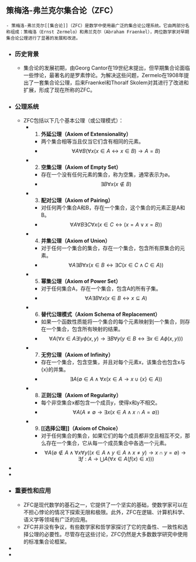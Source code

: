 ## **策梅洛-弗兰克尔集合论（ZFC）**
	- 策梅洛-弗兰克尔[[集合论]]（ZFC）是数学中使用最广泛的集合论公理系统。它由两部分名称组成：策梅洛（Ernst Zermelo）和弗兰克尔（Abraham Fraenkel），两位数学家对早期集合论公理进行了显著的发展和改进。
- ### 历史背景
	- 集合论的发展初期，由Georg Cantor在19世纪末提出，但早期集合论面临一些悖论，最著名的是罗素悖论。为解决这些问题，Zermelo在1908年提出了一套集合论公理，后来Fraenkel和Thoralf Skolem对其进行了改进和扩展，形成了现在所称的ZFC。
- ### 公理系统
	- ZFC包括以下几个基本公理（或公理模式）：
		- 1. **外延公理（Axiom of Extensionality）**
			- 两个集合相等当且仅当它们含有相同的元素。
			- $$
			  \forall A \forall B (\forall x (x \in A \leftrightarrow x \in B) \rightarrow A = B)
			  $$
		- 2. **空集公理（Axiom of Empty Set）**
			- 存在一个没有任何元素的集合，称为空集，通常表示为∅。
			- $$
			  \exists B \forall x (x \notin B)
			  $$
		- 3. **配对公理（Axiom of Pairing）**
			- 对任何两个集合A和B，存在一个集合，这个集合的元素正是A和B。
			- $$
			  \forall A \forall B \exists C \forall x (x \in C \leftrightarrow (x = A \lor x = B))
			  $$
		- 4. **并集公理（Axiom of Union）**
			- 对于任何一个集合的集合，存在一个集合，包含所有原集合的元素。
			- $$
			  \forall A \exists B \forall x (x \in B \leftrightarrow \exists C (x \in C \land C \in A))
			  $$
		- 5. **幂集公理（Axiom of Power Set）**
			- 对于任何集合A，存在一个集合，包含A的所有子集。
			- $$
			  \forall A \exists B \forall x (x \in B \leftrightarrow x \subseteq A)
			  $$
		- 6. **替代公理模式（Axiom Schema of Replacement）**
			- 如果一个函数性质能将一个集合的每个元素映射到一个集合，则存在一个集合，包含所有映射的结果。
			- $$
			  \forall A (\forall x \in A \exists ! y \phi(x, y) \rightarrow \exists B \forall y (y \in B \leftrightarrow \exists x \in A \phi(x, y)))
			  $$
		- 7. **无穷公理（Axiom of Infinity）**
			- 存在一个集合，包含空集，并且对每个元素x，该集合也包含x与{x}的并集。
			- $$
			  \exists A (\emptyset \in A \land \forall x (x \in A \rightarrow x \cup \{x\} \in A))
			  $$
		- 8. **正则公理（Axiom of Regularity）**
			- 每个非空集合x都包含一个成员y，使得x和y不相交。
			- $$
			  \forall A (A \neq \emptyset \rightarrow \exists x (x \in A \land x \cap A = \emptyset))
			  $$
		- 9. **[[选择公理]]（Axiom of Choice）**
			- 对于任何集合的集合，如果它们的每个成员都非空且相互不交，那么存在一个集合，它从每一个成员集合中各选一个元素。
			- $$
			  \forall A (\emptyset \notin A \land \forall x \forall y ((x \in A \land y \in A \land x \neq y) \rightarrow x \cap y = \emptyset) \rightarrow \exists f: A \rightarrow \bigcup A (\forall x \in A (f(x) \in x)))
			  $$
-
-
- ### 重要性和应用
	- ZFC是现代数学的基石之一，它提供了一个坚实的基础，使数学家可以在不担心悖论的情况下探索无限和极限。此外，ZFC在逻辑、计算机科学、语义学等领域有广泛的应用。
	- ZFC并非没有争议，有些数学家和哲学家探讨了它的完备性、一致性和选择公理的必要性。尽管存在这些讨论，ZFC仍然是大多数数学研究中使用的标准集合论框架。
-
-